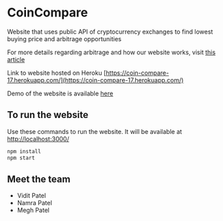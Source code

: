 # CoinCompare

Website that uses public API of cryptocurrency exchanges to find lowest buying price and arbitrage opportunities

For more details regarding arbitrage and how our website works, visit [this article](https://medium.com/@namrapatel26/arbitrage-in-cryptocurrency-trading-fe5e177c46d2)

Link to website hosted on Heroku [https://coin-compare-17.herokuapp.com/](https://coin-compare-17.herokuapp.com/)

Demo of the website is available [here](https://youtu.be/Kjy9D0oRiWg)

## To run the website

Use these commands to run the website. It will be available at [http://localhost:3000/](http://localhost:3000/)

```bash
npm install
npm start
```

## Meet the team

- Vidit Patel 
- Namra Patel
- Megh Patel
